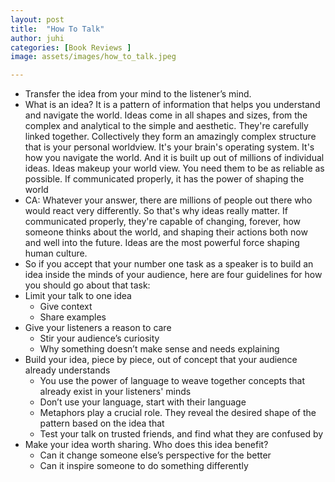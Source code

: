 ```yaml
---
layout: post
title:  "How To Talk"
author: juhi
categories: [Book Reviews ]
image: assets/images/how_to_talk.jpeg

---
```


*   Transfer the idea from your mind to the listener’s mind.
*   What is an idea? It is a pattern of information that helps you understand and navigate the world. Ideas come in all shapes and sizes, from the complex and analytical to the simple and aesthetic. They're carefully linked together. Collectively they form an amazingly complex structure that is your personal worldview. It's your brain's operating system. It's how you navigate the world. And it is built up out of millions of individual ideas. Ideas makeup your world view. You need them to be as reliable as possible. If communicated properly, it has the power of shaping the world
*   CA: Whatever your answer, there are millions of people out there who would react very differently. So that's why ideas really matter. If communicated properly, they're capable of changing, forever, how someone thinks about the world, and shaping their actions both now and well into the future. Ideas are the most powerful force shaping human culture.
*   So if you accept that your number one task as a speaker is to build an idea inside the minds of your audience, here are four guidelines for how you should go about that task:
*   Limit your talk to one idea
    *   Give context
    *   Share examples
*   Give your listeners a reason to care
    *   Stir your audience’s curiosity
    *   Why something doesn’t make sense and needs explaining
*   Build your idea, piece by piece, out of concept that your audience already understands
    *   You use the power of language to weave together concepts that already exist in your listeners' minds
    *   Don’t use your language, start with their language
    *   Metaphors play a crucial role. They reveal the desired shape of the pattern based on the idea that
    *   Test your talk on trusted friends, and find what they are confused by
*   Make your idea worth sharing. Who does this idea benefit?
    *   Can it change someone else’s perspective for the better
    *   Can it inspire someone to do something differently
